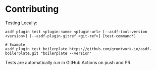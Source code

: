 # Contributing

Testing Locally:

```shell
asdf plugin test <plugin-name> <plugin-url> [--asdf-tool-version <version>] [--asdf-plugin-gitref <git-ref>] [test-command*]

# Example
asdf plugin test boilerplate https://github.com/gruntwork-io/asdf-boilerplate.git "boilerplate --version"
```

Tests are automatically run in GitHub Actions on push and PR.
